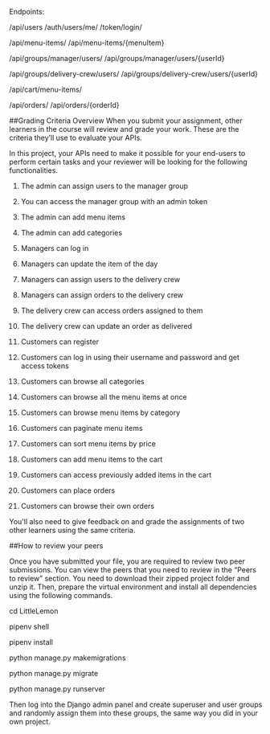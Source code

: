 Endpoints:

/api/users
/auth/users/me/
/token/login/

/api/menu-items/
/api/menu-items/{menuItem}

/api/groups/manager/users/
/api/groups/manager/users/{userId}

/api/groups/delivery-crew/users/
/api/groups/delivery-crew/users/{userId}

/api/cart/menu-items/

/api/orders/
/api/orders/{orderId}


##Grading Criteria Overview
When you submit your assignment, other learners in the course will review and grade your work. These are the criteria they’ll use to evaluate your APIs.

In this project, your APIs need to make it possible for your end-users to perform certain tasks and your reviewer will be looking for the following functionalities.

1. The admin can assign users to the manager group

2. You can access the manager group with an admin token

3. The admin can add menu items

4. The admin can add categories

5. Managers can log in

6. Managers can update the item of the day

7. Managers can assign users to the delivery crew

8. Managers can assign orders to the delivery crew

9. The delivery crew can access orders assigned to them

10. The delivery crew can update an order as delivered

11. Customers can register

12. Customers can log in using their username and password and get access tokens

13. Customers can browse all categories

14. Customers can browse all the menu items at once

15. Customers can browse menu items by category

16. Customers can paginate menu items

17. Customers can sort menu items by price

18. Customers can add menu items to the cart

19. Customers can access previously added items in the cart

20. Customers can place orders

21. Customers can browse their own orders

You'll also need to give feedback on and grade the assignments of two other learners using the same criteria.

##How to review your peers

Once you have submitted your file, you are required to review two peer submissions. You can view the peers that you need to review in the “Peers to review” section. You need to download their zipped project folder and unzip it. Then, prepare the virtual environment and install all dependencies using the following commands.

cd LittleLemon

pipenv shell

pipenv install

python manage.py makemigrations

python manage.py migrate

python manage.py runserver

Then log into the Django admin panel and create superuser and user groups and randomly assign them into these groups, the same way you did in your own project.
